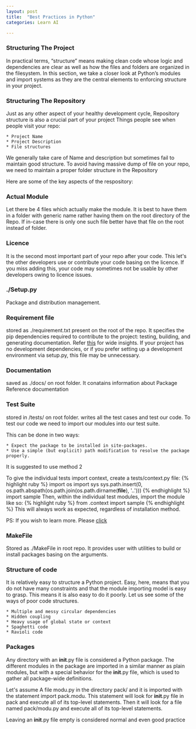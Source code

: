 ```yaml
---
layout: post
title:  "Best Practices in Python"
categories: Learn AI

---
```


### Structuring The Project

In practical terms, “structure” means making clean code whose logic and dependencies are clear as well as how the files and folders are organized in the filesystem. In this section, we take a closer look at Python’s modules and import systems as they are the central elements to enforcing structure in your project.

### Structuring The Repository

Just as any other aspect of your healthy development cycle, Repository structure is also a crucial part of your project
Things people see when people visit your repo:

```
* Project Name
* Project Description
* File structures

```
We generally take care of Name and description but sometimes fail to maintain good structure. To avoid having massive dump of file on your repo, we need to maintain a proper folder structure in the Repository

Here are some of the key aspects of the respository:

### Actual Module
 Let there be 4 files which actually make the module. It is best to have them in a folder with generic name rather having them on the root directory of the Repo. If in-case there is only one such file better have that file on the root instead of folder.

### Licence
It is the second most important part of your repo after your code. This let's the other developers use or contribute your code basing on the licence. If you miss adding this, your code may sometimes not be usable by other developers owing to licence issues.

### ./Setup.py
 Package and distribution management.

### Requirement file
stored as ./requirement.txt present on the root of the repo. It specifies the pip dependencies required to contribute to the project: testing, building, and generating documentation. Refer [this](https://pip.pypa.io/en/stable/user_guide/#requirements-files) for wide insights. If your project has no development dependencies, or if you prefer setting up a development environment via setup.py, this file may be unnecessary.

### Documentation
saved as ./docs/ on root folder. It conatains information about Package Reference documentation

### Test Suite
stored in /tests/ on root folder. writes all the test cases and test our code. To test our code we need to import our modules into our test suite.

This can be done in two ways:
```
* Expect the package to be installed in site-packages.
* Use a simple (but explicit) path modification to resolve the package properly.
```
It is suggested to use method 2 

To give the individual tests import context, create a tests/context.py file:
{% highlight ruby %}
import os
import sys
sys.path.insert(0, os.path.abspath(os.path.join(os.path.dirname(__file__), '..')))
{% endhighlight %}
import sample
Then, within the individual test modules, import the module like so:
{% highlight ruby %}
from .context import sample
{% endhighlight %}
This will always work as expected, regardless of installation method.

PS: If you wish to learn more. Please [click](https://docs.python-guide.org/writing/tests/)


### MakeFile
Stored as ./MakeFile in root repo. It provides user with utilities to build or install packages basing on the arguments. 


### Structure of code

It is relatively easy to structure a Python project. Easy, here, means that you do not have many constraints and that the module importing model is easy to grasp. This means it is also easy to do it poorly. Let us see some of the ways of poor code structures.

```
* Multiple and messy circular dependencies
* Hidden coupling
* Heavy usage of global state or context
* Spaghetti code
* Ravioli code
```

### Packages

Any directory with an __init__.py file is considered a Python package. The different modules in the package are imported in a similar manner as plain modules, but with a special behavior for the __init__.py file, which is used to gather all package-wide definitions.

Let's assume A file modu.py in the directory pack/ and it is imported with the statement import pack.modu. This statement will look for __init__.py file in pack and execute all of its top-level statements. Then it will look for a file named pack/modu.py and execute all of its top-level statements.

Leaving an __init__.py file empty is considered normal and even good practice






